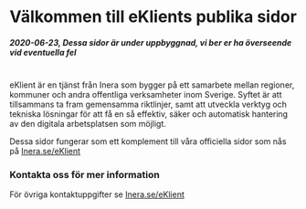 # Välkommen till eKlients publika sidor
  

##### *2020-06-23, Dessa sidor är under uppbyggnad, vi ber er ha överseende vid eventuella fel*
<br />
eKlient är en tjänst från Inera som bygger på ett samarbete mellan regioner, kommuner och andra offentliga verksamheter inom Sverige. Syftet är att tillsammans ta fram gemensamma riktlinjer, samt att utveckla verktyg och tekniska lösningar för att få en så effektiv, säker och automatisk hantering av den digitala arbetsplatsen som möjligt.

Dessa sidor fungerar som ett komplement till våra officiella sidor som nås på [Inera.se/eKlient](https://inera.se/eKlient)

### Kontakta oss för mer information
För övriga kontaktuppgifter se [Inera.se/eKlient](https://inera.se/eKlient)
